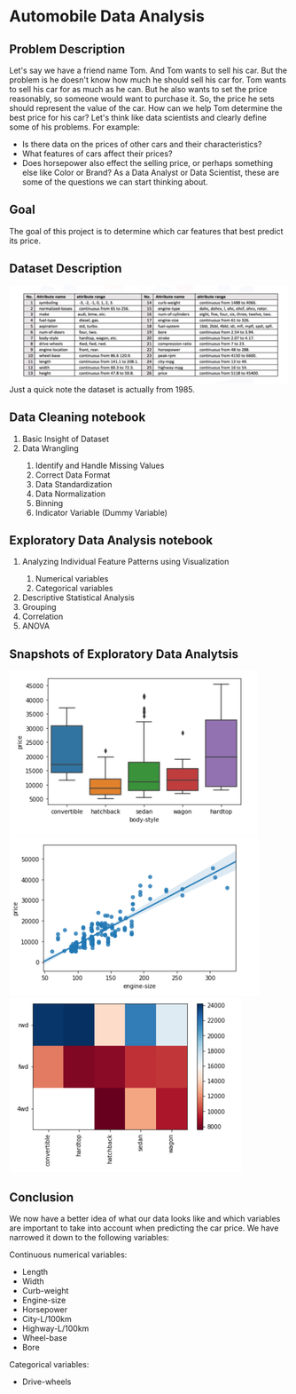 # Automobile Data Analysis

## Problem Description 
Let's say we have a friend name Tom. And Tom wants to sell his car. But the problem is he doesn't know how much he should sell his car for. Tom wants to sell his car for as much as he can. But he also wants to set the price reasonably, so someone would want to purchase it. So, the price he sets should represent the value of the car.
How can we help Tom determine the best price for his car? Let's think like data scientists and clearly define some of his problems. For example: 
- Is there data on the prices of other cars and their characteristics? 
-	What features of cars affect their prices? 
-	Does horsepower also effect the selling price, or perhaps something else like Color or Brand? 
As a Data Analyst or Data Scientist, these are some of the questions we can start thinking about.
## Goal
The goal of this project is to determine which car features that best predict its price.
## Dataset Description
<img src="Snapshots\Attributes.png" alt="Attributes">      
Just a quick note the dataset is actually from 1985.  
        
## Data Cleaning notebook 

<ol>
  <li>Basic Insight of Dataset</li>
  <li>Data Wrangling</li>    
  <ol>       
    <li>Identify and Handle Missing Values</li>
    <li>Correct Data Format</li>
    <li>Data Standardization</li>
    <li>Data Normalization</li>
    <li>Binning</li>
    <li>Indicator Variable (Dummy Variable)</li>
   </ol>     
</ol>     
         
## Exploratory Data Analysis notebook

<ol>       
  <li>Analyzing Individual Feature Patterns using Visualization</li>
  <ol>
    <li>Numerical variables</li>
    <li>Categorical variables</li>
  </ol>
  <li>Descriptive Statistical Analysis</li>
  <li>Grouping</li>
  <li>Correlation</li>
  <li>ANOVA</li>
</ol>
          
## Snapshots of Exploratory Data Analytsis

<img src="Snapshots\body-style-vs-price.png" alt="body-style-vs-price">  
<img src="Snapshots\engine-size-vs-price.png" alt="engine-size-vs-price"> 
<img src="Snapshots\Heatmap-drive-wheels-body-style-and-price.png" alt="Heatmap">
        
## Conclusion     
We now have a better idea of what our data looks like and which variables are important to take into account when predicting the car price. We have narrowed it down to the following variables:

Continuous numerical variables:

- Length
- Width
- Curb-weight
- Engine-size
- Horsepower
- City-L/100km
- Highway-L/100km
- Wheel-base
- Bore

Categorical variables:

- Drive-wheels
